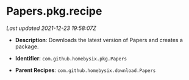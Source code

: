 # Papers.pkg.recipe

_Last updated 2021-12-23 19:58:07Z_

- **Description**: Downloads the latest version of Papers and creates a package.

- **Identifier**: `com.github.homebysix.pkg.Papers`

- **Parent Recipes**: `com.github.homebysix.download.Papers`